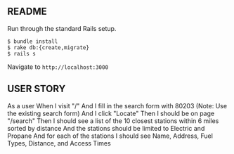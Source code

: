 ## README

Run through the standard Rails setup.

```
$ bundle install
$ rake db:{create,migrate}
$ rails s
```

Navigate to `http://localhost:3000`

## USER STORY

As a user
When I visit "/"
And I fill in the search form with 80203 (Note: Use the existing search form)
And I click "Locate"
Then I should be on page "/search"
Then I should see a list of the 10 closest stations within 6 miles sorted by distance
And the stations should be limited to Electric and Propane
And for each of the stations I should see Name, Address, Fuel Types, Distance, and Access Times
